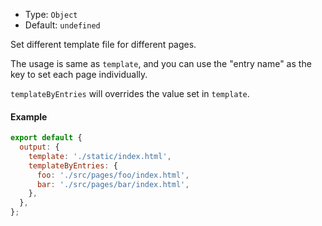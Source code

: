 - Type: `Object`
- Default: `undefined`

Set different template file for different pages.

The usage is same as `template`, and you can use the "entry name" as the key to set each page individually.

`templateByEntries` will overrides the value set in `template`.

#### Example

```js
export default {
  output: {
    template: './static/index.html',
    templateByEntries: {
      foo: './src/pages/foo/index.html',
      bar: './src/pages/bar/index.html',
    },
  },
};
```

